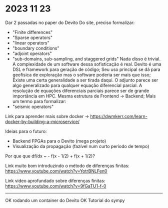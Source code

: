 # 2023 11 23
Dar 2 passadas no paper do Devito
Do site, preciso formalizar:
- "Finite differences"
- "Sparse operators"
- "linear operators"
- "boundary conditions"
- "adjoint operators"
- "sub-domains, sub-sampling, and staggered grids"
Nada disso é trivial. A complexidade de um software dessa sofisticação é real.
Devito é uma DSL e framework para geração de código; Seu uso principal se dá para geofísica de exploração mas o software poderia ser mais que isso; Existe uma certa generalidade a ser tirada daqui.
O adjunto parece ser algo generalizado para qualquer equação diferencial parcial.
A resolução de equações diferenciais parciais parece ser de grande importância em HPC.
Mesma estrutura de Frontend -> Backend;
Mais um termo para formalizar:
- "seismic operators"

Link para aprender mais sobre docker -> https://dwmkerr.com/learn-docker-by-building-a-microservice/

Ideias para o futuro: 
- Backend FPGAs para o Devito (mega projeto)
- Visualização da propagação (fazível num curto período de tempo)

Por que que df/dx ~ - f(x - 1/2) + f(x + 1/2)?

Link muito bom introduzindo o método de diferenças finitas: https://www.youtube.com/watch?v=YotrBNLFen0 

Link video aprofundado sobre diferenças finitas:  https://www.youtube.com/watch?v=9fGaTU1-f-0

---

OK rodando um container do Devito
OK Tutorial do sympy
